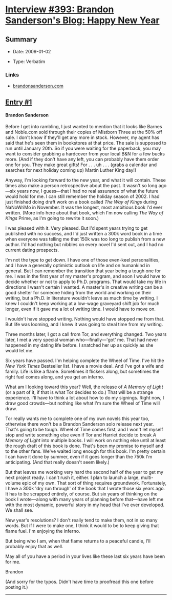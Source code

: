 # [Interview #393: Brandon Sanderson's Blog: Happy New Year](https://www.theoryland.com/intvmain.php?i=393)

## Summary

- Date: 2009-01-02

- Type: Verbatim

### Links

- [brandonsanderson.com](http://www.brandonsanderson.com/blog/747/Happy-New-Year)


## [Entry #1](./t-393/1)

#### Brandon Sanderson

Before I get into rambling, I just wanted to mention that it looks like Barnes and Noble.com sold through their copies of Mistborn Three at the 50% off sale. I don't know if they'll get any more in stock. However, my agent has said that he's seen them in bookstores at that price. The sale is supposed to run until January 20th. So if you were waiting for the paperback, you may want to consider grabbing a hardcover from your local B&N for a few bucks more. (And if they don't have any left, you can probably have them order one for you. They make great gifts! For . . . uh . . . (grabs a calendar and searches for next holiday coming up) Martin Luther King day!)

Anyway, I'm looking forward to the new year, and what it will contain. These times also make a person retrospective about the past. It wasn't so long ago—six years now, I guess—that I had no real assurance of what the future would hold for me. I can still remember the holiday season of 2002. I had just finished doing draft work on a book called
*The Way of Kings*
during NaNoWriMo in November. It was the longest, most ambitious book I'd ever written. (More info here about that book, which I'm now calling
*The Way of Kings*
Prime, as I'm going to rewrite it soon.)

I was pleased with it. Very pleased. But I'd spent years trying to get published with no success, and I'd just written a 300k word book in a time when everyone was telling me that 150k was too long to publish from a new author. I'd had nothing but nibbles on every novel I'd sent out, and I had no current dating prospects.

I'm not the type to get down. I have one of those even-keel personalities, and I have a generally optimistic outlook on life and on humankind in general. But I can remember the transition that year being a tough one for me. I was in the first year of my master's program, and soon I would have to decide whether or not to apply to Ph.D. programs. That would take my life in directions I wasn't certain I wanted. A master's in creative writing can be a good shelter for someone hiding from the world and working on their writing, but a Ph.D. in literature wouldn't leave as much time by writing. I knew I couldn't keep working at a low-wage graveyard shift job for much longer, even if it gave me a lot of writing time. I would have to move on.

I wouldn't have stopped writing. Nothing would have stopped me from that. But life was looming, and I knew it was going to steal time from my writing.

Three months later, I got a call from Tor, and everything changed. Two years later, I met a very special woman who—finally—'got' me. That had never happened in my dating life before. I snatched her up as quickly as she would let me.

Six years have passed. I'm helping complete the Wheel of Time. I've hit the
*New York Times*
Bestseller list. I have a movie deal. And I've got a wife and family. Life is like a flame. Sometimes it flickers along, but sometimes the right fuel comes along, and you get an inferno.

What am I looking toward this year? Well, the release of
*A Memory of Light*
(or a part of it, if that is what Tor decides to do.) That will be a strange experience. I'll have to think a lot about how to do my signings. Right now, I draw good crowds—but nothing like what I'm sure the Wheel of Time will draw.

Tor really wants me to complete one of my own novels this year too, otherwise there won't be a Brandon Sanderson solo release next year. That's going to be tough. Wheel of Time comes first, and I won't let myself stop and write something else even if Tor and Harriet decide to break
*A Memory of Light*
into multiple books. I will work on nothing else until at least the rough draft of this book is done. That's been my promise to myself and to the other fans. We've waited long enough for this book. I'm pretty certain I can have it done by summer, even if it goes longer than the 750k I'm anticipating. (And that really doesn't seem likely.)

But that leaves me working very hard the second half of the year to get my next project ready. I can't rush it, either. I plan to launch a large, multi-volume epic of my own. That sort of thing requires groundwork. Fortunately, I have a 300k 'dry run through' of the book that I wrote those six years ago. It has to be scrapped entirely, of course. But six years of thinking on the book I wrote—along with many years of planning before that—have left me with the most dynamic, powerful story in my head that I've ever developed. We shall see.

New year's resolutions? I don't really tend to make them, not in so many words. But if I were to make one, I think it would to be to keep giving that flame fuel. I'm enjoying the inferno.

But being who I am, when that flame returns to a peaceful candle, I'll probably enjoy that as well.

May all of you have a period in your lives like these last six years have been for me.

Brandon
  
(And sorry for the typos. Didn't have time to proofread this one before posting it.)


---

